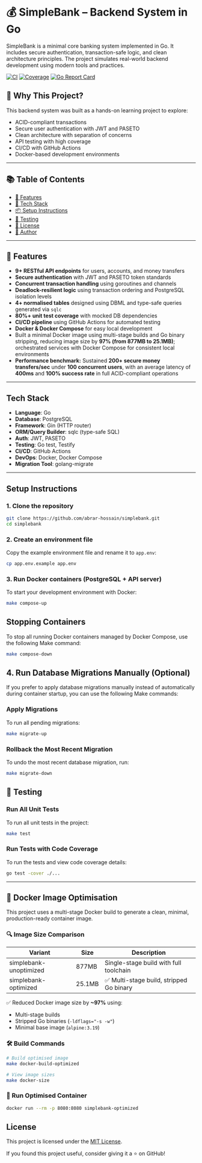 # 💰 SimpleBank – Backend System in Go

SimpleBank is a minimal core banking system implemented in Go. It includes secure authentication, transaction-safe logic, and clean architecture principles. The project simulates real-world backend development using modern tools and practices.

[![CI](https://github.com/abrar-hossain/simplebank/actions/workflows/ci.yml/badge.svg)](https://github.com/abrar-hossain/simplebank/actions)
[![Coverage](https://codecov.io/gh/abrar-hossain/simplebank/branch/main/graph/badge.svg)](https://codecov.io/gh/abrar-hossain/simplebank)
[![Go Report Card](https://goreportcard.com/badge/github.com/abrar-hossain/simplebank)](https://goreportcard.com/report/github.com/abrar-hossain/simplebank)



## 🧠 Why This Project?

This backend system was built as a hands-on learning project to explore:

- ACID-compliant transactions
- Secure user authentication with JWT and PASETO
- Clean architecture with separation of concerns
- API testing with high coverage
- CI/CD with GitHub Actions
- Docker-based development environments

---

## 📚 Table of Contents

- [🚀 Features](#-features)
- [🧰 Tech Stack](#-tech-stack)
- [📦 Setup Instructions](#-setup-instructions)
- [🧪 Testing](#-testing)
- [📝 License](#-license)
- [👤 Author](#-author)

---

## 🚀 Features

- **9+ RESTful API endpoints** for users, accounts, and money transfers  
- **Secure authentication** with JWT and PASETO token standards  
- **Concurrent transaction handling** using goroutines and channels  
- **Deadlock-resilient logic** using transaction ordering and PostgreSQL isolation levels  
- **4+ normalised tables** designed using DBML and type-safe queries generated via `sqlc`  
- **80%+ unit test coverage** with mocked DB dependencies  
- **CI/CD pipeline** using GitHub Actions for automated testing  
- **Docker & Docker Compose** for easy local development  
- Built a minimal Docker image using multi-stage builds and Go binary stripping, reducing image size by **97% (from 877MB to 25.1MB)**; orchestrated services with Docker Compose for consistent local environments  
- **Performance benchmark:** Sustained **200+ secure money transfers/sec** under **100 concurrent users**, with an average latency of **400ms** and **100% success rate** in full ACID-compliant operations  

---

## Tech Stack

- **Language**: Go  
- **Database**: PostgreSQL  
- **Framework**: Gin (HTTP router)  
- **ORM/Query Builder**: sqlc (type-safe SQL)  
- **Auth**: JWT, PASETO  
- **Testing**: Go test, Testify  
- **CI/CD**: GitHub Actions  
- **DevOps**: Docker, Docker Compose  
- **Migration Tool**: golang-migrate  

---

## Setup Instructions

### 1. Clone the repository

```bash
git clone https://github.com/abrar-hossain/simplebank.git  
cd simplebank
```
### 2. Create an environment file

Copy the example environment file and rename it to `app.env`:

```bash
cp app.env.example app.env
```
### 3. Run Docker containers (PostgreSQL + API server)

To start your development environment with Docker:

```bash
make compose-up
```
##  Stopping Containers

To stop all running Docker containers managed by Docker Compose, use the following Make command:

```bash
make compose-down
```
## 4. Run Database Migrations Manually (Optional)

If you prefer to apply database migrations manually instead of automatically during container startup, you can use the following Make commands:

### Apply Migrations

To run all pending migrations:

```bash
make migrate-up
```
### Rollback the Most Recent Migration

To undo the most recent database migration, run:

```bash
make migrate-down
```
## 🧪 Testing

### Run All Unit Tests

To run all unit tests in the project:

```bash
make test
```

### Run Tests with Code Coverage

To run the tests and view code coverage details:

```bash
go test -cover ./...
```
---

## 🐳 Docker Image Optimisation

This project uses a multi-stage Docker build to generate a clean, minimal, production-ready container image.

### 🔍 Image Size Comparison

| Variant                 | Size    | Description                             |
|------------------------|---------|-----------------------------------------|
| simplebank-unoptimized | 877MB   | Single-stage build with full toolchain  |
| simplebank-optimized   | 25.1MB  | ✅ Multi-stage build, stripped Go binary |

✅ Reduced Docker image size by **~97%** using:
- Multi-stage builds
- Stripped Go binaries (`-ldflags="-s -w"`)
- Minimal base image (`alpine:3.19`)


### 🛠 Build Commands

```bash
# Build optimised image
make docker-build-optimized

# View image sizes
make docker-size
```

### 🧪 Run Optimised Container

```bash
docker run --rm -p 8080:8080 simplebank-optimized
```


## License

This project is licensed under the [MIT License](LICENSE).



If you found this project useful, consider giving it a ⭐ on GitHub!
